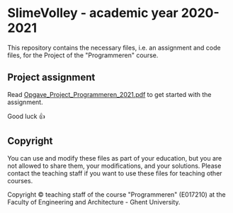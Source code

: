 # SlimeVolley - academic year 2020-2021

This repository contains the necessary files, i.e. an assignment and code files, for the Project of the "Programmeren" course.

## Project assignment

Read [Opgave_Project_Programmeren_2021.pdf](./opgave/Opgave_Project_Programmeren_2021.pdf) to get started with the assignment.

Good luck :+1:

## Copyright

You can use and modify these files as part of your education, but you are not allowed to share them, your modifications, and your solutions. Please contact the teaching staff if you want to use these files for teaching other courses.

Copyright © teaching staff of the course "Programmeren" (E017210) at the Faculty of Engineering and Architecture - Ghent University.

